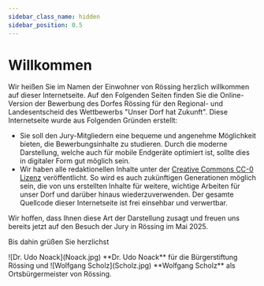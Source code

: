 ```yaml
---
sidebar_class_name: hidden
sidebar_position: 0.5
---
```


# Willkommen

Wir heißen Sie im Namen der Einwohner von Rössing herzlich willkommen auf dieser
Internetseite. Auf den Folgenden Seiten finden Sie die Online-Version der
Bewerbung des Dorfes Rössing für den Regional- und Landesentscheid des
Wettbewerbs "Unser Dorf hat Zukunft". Diese Internetseite wurde aus Folgenden
Gründen erstellt:

- Sie soll den Jury-Mitgliedern eine bequeme und angenehme Möglichkeit bieten,
  die Bewerbungsinhalte zu studieren. Durch die moderne Darstellung, welche auch
  für mobile Endgeräte optimiert ist, sollte dies in digitaler Form gut möglich
  sein.
- Wir haben alle redaktionellen Inhalte unter der
  [Creative Commons CC-0 Lizenz](https://creativecommons.org/publicdomain/zero/1.0/deed.de)
  veröffentlicht. So wird es auch zukünftigen Generationen möglich sein, die von
  uns erstellten Inhalte für weitere, wichtige Arbeiten für unser Dorf und
  darüber hinaus wiederzuverwenden. Der gesamte Quellcode dieser Internetseite
  ist frei einsehbar und verwertbar.

Wir hoffen, dass Ihnen diese Art der Darstellung zusagt und freuen uns bereits
jetzt auf den Besuch der Jury in Rössing im Mai 2025.  

Bis dahin grüßen Sie
herzlichst

<Columns>
  <Column>
    ![Dr. Udo Noack](Noack.jpg)  
    **Dr. Udo Noack** für die Bürgerstiftung Rössing und
  </Column>
  <Column>
  ![Wolfgang Scholz](Scholz.jpg)  
  **Wolfgang Scholz** als Ortsbürgermeister von
    Rössing.
  </Column>
</Columns>

